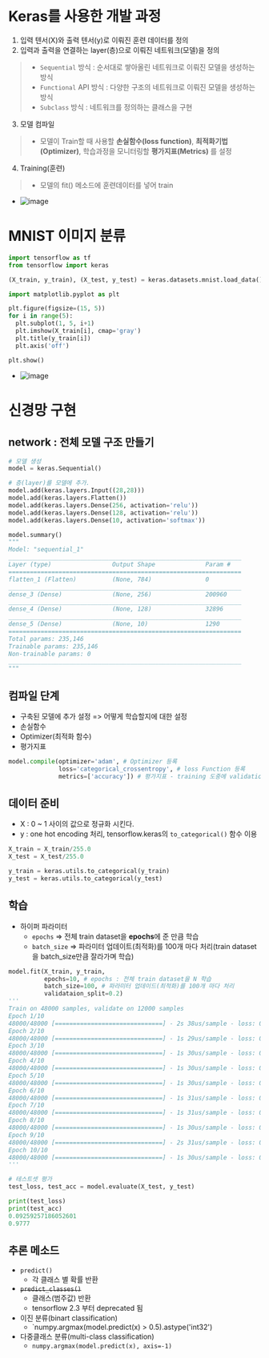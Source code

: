 # Keras를 사용한 개발 과정
1. 입력 텐서(X)와 출력 텐서(y)로 이뤄진 훈련 데이터를 정의
2. 입력과 출력을 연결하는 layer(층)으로 이뤄진 네트워크(모델)을 정의
>  - `Sequential` 방식 : 순서대로 쌓아올린 네트워크로 이뤄진 모델을 생성하는 방식
>  - `Functional` API 방식 : 다양한 구조의 네트워크로 이뤄진 모델을 생성하는 방식
>  - `Subclass` 방식 : 네트워크를 정의하는 클래스을 구현
3. 모델 컴파일
>  - 모델이 Train할 때 사용할 **손실함수(loss function)**, **최적화기법(Optimizer)**, 학습과정을 모니터링할 **평가지표(Metrics)** 를 설정
4. Training(훈련)
>  - 모델의 fit() 메소드에 훈련데이터를 넣어 train
- ![image](https://user-images.githubusercontent.com/77317312/114873001-cf1a6180-9e35-11eb-9ed7-ddc3385a4e39.png)

# MNIST 이미지 분류
```python
import tensorflow as tf
from tensorflow import keras

(X_train, y_train), (X_test, y_test) = keras.datasets.mnist.load_data()

import matplotlib.pyplot as plt

plt.figure(figsize=(15, 5))
for i in range(5):
  plt.subplot(1, 5, i+1)
  plt.imshow(X_train[i], cmap='gray')
  plt.title(y_train[i])
  plt.axis('off')

plt.show()
```
- ![image](https://user-images.githubusercontent.com/77317312/114873577-5f58a680-9e36-11eb-9e8b-c5a9127fbe80.png)
# 신경망 구현
## network : 전체 모델 구조 만들기
```python
# 모델 생성
model = keras.Sequential()

# 층(layer)를 모델에 추가.
model.add(keras.layers.Input((28,28)))
model.add(keras.layers.Flatten())
model.add(keras.layers.Dense(256, activation='relu'))
model.add(keras.layers.Dense(128, activation='relu'))
model.add(keras.layers.Dense(10, activation='softmax'))

model.summary()
"""
Model: "sequential_1"
_________________________________________________________________
Layer (type)                 Output Shape              Param #   
=================================================================
flatten_1 (Flatten)          (None, 784)               0         
_________________________________________________________________
dense_3 (Dense)              (None, 256)               200960    
_________________________________________________________________
dense_4 (Dense)              (None, 128)               32896     
_________________________________________________________________
dense_5 (Dense)              (None, 10)                1290      
=================================================================
Total params: 235,146
Trainable params: 235,146
Non-trainable params: 0
_________________________________________________________________
"""
```
## 컴파일 단계
- 구축된 모델에 추가 설정 => 어떻게 학습할지에 대한 설정
- 손실함수
- Optimizer(최적화 함수)
- 평가지표
```python
model.compile(optimizer='adam', # Optimizer 등록
              loss='categorical_crossentropy', # loss Function 등록
              metrics=['accuracy']) # 평가지표 - training 도중에 validation 결과 확인
```
## 데이터 준비
- X : 0 ~ 1 사이의 값으로 정규화 시킨다.
- y : one hot encoding 처리, tensorflow.keras의 `to_categorical()` 함수 이용
```python
X_train = X_train/255.0
X_test = X_test/255.0

y_train = keras.utils.to_categorical(y_train)
y_test = keras.utils.to_categorical(y_test)
```
## 학습
- 하이퍼 파라미터
  - `epochs` => 전체 train dataset을 **epochs**에 준 만큼 학습
  - `batch_size` => 파라미터 업데이트(최적화)를 100개 마다 처리(train dataset을  batch_size만큼 잘라가며 학습)
```python
model.fit(X_train, y_train,
          epochs=10, # epochs : 전체 train dataset을 N 학습
          batch_size=100, # 파라미터 업데이드(최적화)를 100개 마다 처리
          validataion_split=0.2)
'''
Train on 48000 samples, validate on 12000 samples
Epoch 1/10
48000/48000 [==============================] - 2s 38us/sample - loss: 0.2858 - accuracy: 0.9168 - val_loss: 0.1580 - val_accuracy: 0.9528
Epoch 2/10
48000/48000 [==============================] - 1s 29us/sample - loss: 0.1092 - accuracy: 0.9665 - val_loss: 0.1009 - val_accuracy: 0.9698
Epoch 3/10
48000/48000 [==============================] - 1s 30us/sample - loss: 0.0717 - accuracy: 0.9782 - val_loss: 0.0857 - val_accuracy: 0.9739
Epoch 4/10
48000/48000 [==============================] - 1s 30us/sample - loss: 0.0505 - accuracy: 0.9847 - val_loss: 0.0914 - val_accuracy: 0.9735
Epoch 5/10
48000/48000 [==============================] - 1s 30us/sample - loss: 0.0358 - accuracy: 0.9895 - val_loss: 0.1042 - val_accuracy: 0.9709
Epoch 6/10
48000/48000 [==============================] - 1s 31us/sample - loss: 0.0277 - accuracy: 0.9910 - val_loss: 0.0844 - val_accuracy: 0.9772
Epoch 7/10
48000/48000 [==============================] - 1s 31us/sample - loss: 0.0228 - accuracy: 0.9925 - val_loss: 0.0938 - val_accuracy: 0.9752
Epoch 8/10
48000/48000 [==============================] - 1s 30us/sample - loss: 0.0180 - accuracy: 0.9943 - val_loss: 0.1055 - val_accuracy: 0.9740
Epoch 9/10
48000/48000 [==============================] - 2s 31us/sample - loss: 0.0179 - accuracy: 0.9937 - val_loss: 0.0912 - val_accuracy: 0.9774
Epoch 10/10
48000/48000 [==============================] - 1s 30us/sample - loss: 0.0121 - accuracy: 0.9961 - val_loss: 0.1048 - val_accuracy: 0.9766
'''

# 테스트셋 평가
test_loss, test_acc = model.evaluate(X_test, y_test)

print(test_loss)
print(test_acc)
0.09259257186052601
0.9777
```
## 추론 메소드
- `predict()`
  - 각 클래스 별 확률 반환
- ~~`predict_classes()`~~
  - 클래스(범주값) 반환
  - tensorflow 2.3 부터 deprecated 됨
- 이진 분류(binart classification)
  - `numpy.argmax(model.predict(x) > 0.5).astype('int32')
- 다중클래스 분류(multi-class classification)
  - `numpy.argmax(model.predict(x), axis=-1)`
